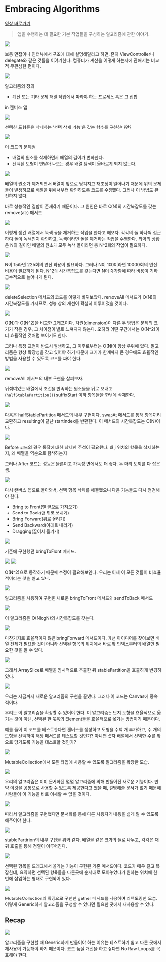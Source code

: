 # Embracing Algorithms

[영상 바로가기](https://developer.apple.com/videos/play/wwdc2018/223/)

> 앱을 수행하는 데 필요한 기본 작업들을 구성하는 알고리즘에 관한 이야기.


![](https://i.imgur.com/R8y4cfB.png)

보통 면접이나 인터뷰에서 구조에 대해 설명해달라고 하면, 흔히 ViewController나 delegate와 같은 것들을 이야기한다. 컴퓨터가 계산을 어떻게 하는지에 관해서는 비교적 무관심한 편이다.

![](https://i.imgur.com/hLv837u.jpg)

알고리즘의 정의
- 계산 또는 기타 문제 해결 작업에서 따라야 하는 프로세스 혹은 그 집합


in 캔버스 앱

![](https://i.imgur.com/g0iqifP.png)

선택한 도형들을 삭제하는 '선택 삭제 기능'을 갖는 함수를 구현한다면?

![](https://i.imgur.com/2tbFbtn.png)

이 코드의 문제점
- 배열의 원소를 삭제하면서 배열의 길이가 변화한다.
- 선택된 도형이 연달아 나오는 경우 배열 탐색이 올바르게 되지 않는다.

![](https://i.imgur.com/32ZuZOv.png)

배열의 원소가 제거되면서 배열이 앞으로 당겨지고 재조정이 일어나기 때문에 위의 문제들이 발생하므로 배열을 뒤에서부터 확인하도록 코드를 수정했다.
그러나 이 방법도 완전하지 않다.

바로 성능적인 결함이 존재하기 때문이다.
그 원인은 바로 O(N)의 시간복잡도를 갖는 remove(at:) 메서드

![](https://i.imgur.com/0ptIJ92.png)

이렇게 생긴 배열에서 녹색 돌을 제거하는 작업을 한다고 해보자.
각각의 돌 하나씩 접근하여 돌이 녹색인지 확인하고, 녹색이라면 돌을 제거하는 작업을 수행한다. 최악의 상황은 N의 길이인 배열의 원소가 모두 녹색 돌이라면 총 N^2회의 작업이 필요하다.

![](https://i.imgur.com/3bLf3EY.png)

N이 15라면 225회의 연산 비용이 필요하다. 그러나 N이 100이라면 10000회의 연산 비용이 필요하게 된다. N^2의 시간복잡도를 갖는다면 N이 증가함에 따라 비용이 기하급수적으로 늘어나게 된다.

![](https://i.imgur.com/4Oyg6Pw.png)

deleteSelection 메서드의 코드를 이렇게 바꿔보았다.
removeAll 메서드가 O(N)의 시간복잡도를 가지므로, 성능 상의 개선이 확실히 이루어졌을 것이다.

![](https://i.imgur.com/7cfuByG.png)

O(N)과 O(N^2)을 비교한 그래프이다.
차원(dimension)이 다른 두 방법은 문제의 크기가 작은 경우, 그 차이점이 별로 느껴지지 않는다. 오히려 어떤 구간에서는 O(N^2)이 더 효율적인 것처럼 보이기도 한다.

그러나 특정 교점이 반드시 발생하고, 그 이후로부터는 O(N)이 항상 우위에 있다. 알고리즘은 항상 확장성을 갖고 있어야 하기 때문에 크기가 한계까지 큰 경우에도 효율적인 방법을 사용할 수 있도록 코드를 짜야 한다.

![](https://i.imgur.com/7nuvrlS.png)


removeAll 메서드의 내부 구현을 살펴보자.

뒤섞여있는 배열에서 조건을 만족하는 원소들을 뒤로 보내고(`halfStablePartition()`)
suffixStart 이하 항목들을 한번에 삭제한다.

![](https://i.imgur.com/xojLJEj.png)


다음은 halfStablePartition 메서드의 내부 구현이다.
swapAt 메서드를 통해 항목끼리 교환하고 resulting이 끝난 startIndex를 반환한다. 이 메서드의 시간복잡도는 O(N)이다.

![](https://i.imgur.com/hbVyV1k.png)

Before 코드의 경우 동작에 대한 상세한 주석이 필요했다.
왜 j 위치의 항목을 삭제하는지, 왜 배열을 역순으로 탐색하는지

그러나 After 코드는 성능은 물론이고 가독성 면에서도 더 좋다.
두 마리 토끼를 다 잡은 셈.

![](https://i.imgur.com/87hUPY0.png)


다시 캔버스 앱으로 돌아와서, 선택 항목 삭제를 해결했으니 다음 기능들도 다시 점검해야 한다.

- Bring to Front(맨 앞으로 가져오기)
- Send to Back(맨 뒤로 보내기)
- Bring Forward(위로 올리기)
- Send Backward(아래로 내리기)
- Dragging(끌어서 옮기기)

![](https://i.imgur.com/7wNMeBW.png)

기존에 구현했던 bringToFront 메서드.

![](https://i.imgur.com/sNUgrlm.png)
![](https://i.imgur.com/mFz4NUH.png)

O(N^2)으로 동작하기 때문에 수정이 필요해보인다.
우리는 이제 이 모든 것들이 비효율적이라는 것을 알고 있다.

![](https://i.imgur.com/wQN4aPx.png)

알고리즘을 사용하여 구현한 새로운 bringToFront 메서드와 sendToBack 메서드

![](https://i.imgur.com/umXiCRc.png)

이 알고리즘은 O(NlogN)의 시간복잡도를 갖는다.

![](https://i.imgur.com/lStZDF3.png)

마찬가지로 효율적이지 않은 bringForward 메서드이다.
개선 아이디어를 찾아보면 배열 전체가 필요한 것이 아니라 선택된 항목의 위치에서 바로 앞 인덱스부터의 배열만 필요한 것을 알 수 있다.

![](https://i.imgur.com/klX9Cn9.png)

그래서 ArraySlice로 배열을 임시적으로 추출한 뒤 stablePartition을 호출하게 변경하였다.

![](https://i.imgur.com/zbSIXQA.png)

우리는 지금까지 새로운 알고리즘의 구현을 끝냈다. 그러나 이 코드는 Canvas에 종속적이다. 

우리는 이 알고리즘을 확장할 수 있어야 한다. 이 알고리즘은 단지 도형을 효율적으로 옮기는 것이 아닌, 선택된 한 묶음의 Element들을 효율적으로 옮기는 방법이기 때문이다.

예를 들어 이 코드를 테스트한다면 캔버스를 생성하고 도형을 수백 개 추가하고, 수 개의 도형을 선택하여 해당 메서드를 테스트할 것인가? 아니면 숫자 배열에서 선택한 수를 앞으로 당기도록 기능을 테스트할 것인가?

![](https://i.imgur.com/Q5oT1QO.png)

MutableCollection에서 모든 타입에 사용할 수 있도록 알고리즘을 확장한 모습.

![](https://i.imgur.com/sZd8ecx.png)

우리의 알고리즘은 이미 문서화된 몇몇 알고리즘에 의해 만들어진 새로운 기능이다. 만약 이것을 공통으로 사용할 수 있도록 제공한다고 했을 때, 설명해줄 문서가 없기 때문에 사람들이 이 기능을 바로 이해할 수 없을 것이다.

![](https://i.imgur.com/zdSOrgA.png)

따라서 알고리즘을 구현했다면 문서화를 통해 다른 사용자가 내용을 쉽게 알 수 있도록 해주어야 한다.

![](https://i.imgur.com/tA6K9vB.png)

stablePartirion의 내부 구현을 위와 같다.
배열을 같은 크기의 둘로 나누고, 각각은 재귀 호출을 통해 정렬이 이루어진다.


![](https://i.imgur.com/GrT5BaD.png)

선택된 항목을 드래그해서 옮기는 기능이 구현된 기존 메서드이다.
코드가 매우 길고 복잡한데, 요약하면 선택된 항목들을 다른곳에 순서대로 모아놓았다가 원하는 위치에 한 번에 삽입하는 형태로 구현되어 있다.

![](https://i.imgur.com/bW6RS6T.png)

MutableCollection의 확장으로 구현한 gather 메서드를 사용하여 리팩토링한 모습.
이렇게 Generic하게 알고리즘을 구성할 수 있다면 필요한 곳에서 재사용할 수 있다.

## Recap

![](https://i.imgur.com/MfURHrj.png)

알고리즘을 구현할 때 Generic하게 만들어야 하는 이유는 테스트하기 쉽고 다른 곳에서 재사용이 가능해야 하기 때문이다.
코드 품질 개선을 하고 싶다면 No Raw Loops를 목표해야 한다.
